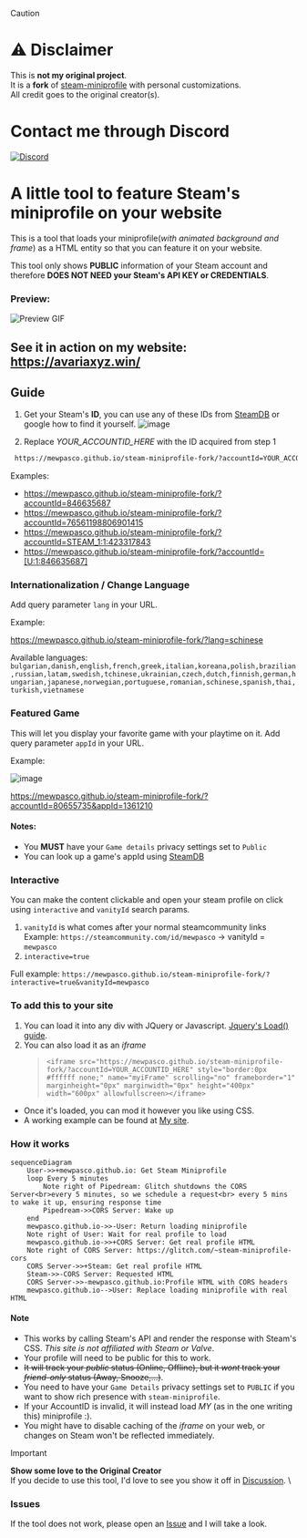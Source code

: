> [!CAUTION]
> # ⚠️ **Disclaimer**  
> This is **not my original project**.  
> It is a **fork** of [steam-miniprofile](https://github.com/mewpasco/steam-miniprofile-fork) with personal customizations.  
> All credit goes to the original creator(s).

# Contact me through Discord

[![Discord](https://img.shields.io/discord/1196075698301968455?style=social&logo=discord&label=ΛVΛRIΛ)](https://discord.gg/avia)

# A little tool to feature Steam's miniprofile on your website 

This is a tool that loads your miniprofile(*with animated background and frame*) as a HTML entity so that you can feature it on your website.

This tool only shows **PUBLIC** information of your Steam account and therefore **DOES NOT NEED your Steam's API KEY or CREDENTIALS**. 

### Preview:  
![Preview GIF](preview.gif)

## See it in action on my website: https://avariaxyz.win/

## Guide

1. Get your Steam's **ID**, you can use any of these IDs from [SteamDB](https://steamdb.info/calculator/) or google how to find it yourself.
![image](https://github.com/gamer2810/steam-miniprofile/assets/45266477/ebd946ff-702e-4571-a306-e23fd6a65ee2)

2. Replace *YOUR_ACCOUNTID_HERE* with the ID acquired from step 1
```html
 https://mewpasco.github.io/steam-miniprofile-fork/?accountId=YOUR_ACCOUNTID_HERE
```
Examples: 
- https://mewpasco.github.io/steam-miniprofile-fork/?accountId=846635687
- https://mewpasco.github.io/steam-miniprofile-fork/?accountId=76561198806901415
- https://mewpasco.github.io/steam-miniprofile-fork/?accountId=STEAM_1:1:423317843
- https://mewpasco.github.io/steam-miniprofile-fork/?accountId=[U:1:846635687]

### Internationalization / Change Language
Add query parameter `lang` in your URL.

Example: 

https://mewpasco.github.io/steam-miniprofile-fork/?lang=schinese

Available languages: `bulgarian,danish,english,french,greek,italian,koreana,polish,brazilian,russian,latam,swedish,tchinese,ukrainian,czech,dutch,finnish,german,hungarian,japanese,norwegian,portuguese,romanian,schinese,spanish,thai,turkish,vietnamese`

### Featured Game
This will let you display your favorite game with your playtime on it.
Add query parameter `appId` in your URL.

Example: 

![image](https://github.com/user-attachments/assets/6fa1b661-deb2-46d0-ada1-8abbd69a9aa7)


https://mewpasco.github.io/steam-miniprofile-fork/?accountId=80655735&appId=1361210

#### Notes:
- You **MUST** have your `Game details` privacy settings set to `Public`
- You can look up a game's appId using [SteamDB](https://steamdb.info/)

### Interactive
You can make the content clickable and open your steam profile on click using `interactive` and `vanityId` search params.
1. `vanityId` is what comes after your normal steamcommunity links 
Example: `https://steamcommunity.com/id/mewpasco` -> vanityId = `mewpasco`
2. `interactive=true`

Full example: `https://mewpasco.github.io/steam-miniprofile-fork/?interactive=true&vanityId=mewpasco`

### To add this to your site
1.   You can load it into any div with JQuery or Javascript. [Jquery's Load() guide](https://www.tutorialspoint.com/How-to-load-external-HTML-into-a-div-using-jQuery).
2.  You can also load it as an _iframe_  
    >   `<iframe src="https://mewpasco.github.io/steam-miniprofile-fork/?accountId=YOUR_ACCOUNTID_HERE" style="border:0px #ffffff none;" name="myiFrame" scrolling="no" frameborder="1" marginheight="0px" marginwidth="0px" height="400px" width="600px" allowfullscreen></iframe>`
-   Once it's loaded, you can mod it however you like using CSS.
-   A working example can be found at [My site](https://avariaxyz.win/).

### How it works
```mermaid
sequenceDiagram
    User->>+mewpasco.github.io: Get Steam Miniprofile
    loop Every 5 minutes
        Note right of Pipedream: Glitch shutdowns the CORS Server<br>every 5 minutes, so we schedule a request<br> every 5 mins to wake it up, ensuring response time
        Pipedream->>CORS Server: Wake up
    end
    mewpasco.github.io->>-User: Return loading miniprofile
    Note right of User: Wait for real profile to load
    mewpasco.github.io->>+CORS Server: Get real profile HTML
    Note right of CORS Server: https://glitch.com/~steam-miniprofile-cors
    CORS Server->>+Steam: Get real profile HTML
    Steam->>-CORS Server: Requested HTML
    CORS Server->>-mewpasco.github.io:Profile HTML with CORS headers
    mewpasco.github.io-->User: Replace loading miniprofile with real HTML

```


#### Note
- This works by calling Steam's API and render the response with Steam's CSS. *This site is not affiliated with Steam or Valve*.
- Your profile will need to be public for this to work.
- ~~It will track your _public_ status (Online, Offline), but it *wont* track your _friend-only_ status (Away, Snooze,...)~~.
- You need to have your `Game Details` privacy settings set to `PUBLIC` if you want to show rich presence with `steam-miniprofile`.
- If your AccountID is invalid, it will instead load *MY* (as in the one writing this) miniprofile :).
- You might have to disable caching of the _iframe_ on your web, or changes on Steam won't be reflected immediately.


> [!IMPORTANT]
> **Show some love to the Original Creator** \
> If you decide to use this tool, I'd love to see you show it off in [Discussion](https://github.com/gamer2810/steam-miniprofile/discussions/categories/show-and-tell). \
> 

### Issues
If the tool does not work, please open an [Issue](https://github.com/mewpasco/steam-miniprofile-fork/issues/new) and I will take a look.